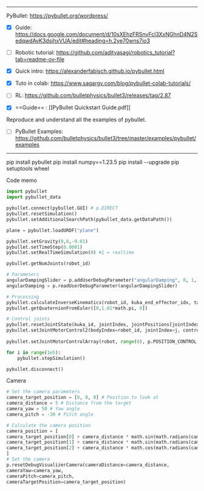 ****

PyBullet: https://pybullet.org/wordpress/
- [x] Guide: https://docs.google.com/document/d/10sXEhzFRSnvFcl3XxNGhnD4N2SedqwdAvK3dsihxVUA/edit#heading=h.2ye70wns7io3

- [ ] Robotic tutorial: https://github.com/adityasagi/robotics_tutorial?tab=readme-ov-file
- [x] Quick intro: https://alexanderfabisch.github.io/pybullet.html
- [x] Tuto in colab: https://www.sagargv.com/blog/pybullet-colab-tutorials/
- [ ] RL: https://github.com/bulletphysics/bullet3/releases/tag/2.87
- [x] ==Guide== : [[PyBullet Quickstart Guide.pdf]]

Reproduce and understand all the examples of pybullet.
- [ ] PyBullet Examples: https://github.com/bulletphysics/bullet3/tree/master/examples/pybullet/examples
****

pip install pybullet 
pip install numpy\==1.23.5
pip install --upgrade pip setuptools wheel




Code memo

```Python
import pybullet
import pybullet_data

pybullet.connect(pybullet.GUI) # p.DIRECT
pybullet.resetSimulation()
pybullet.setAdditionalSearchPath(pybullet_data.getDataPath())

plane = pybullet.loadURDF("plane")

pybullet.setGravity(0,0,-9.81)
pybullet.setTimeStep(0.0001)
pybullet.setRealTimeSimulation(0) #1 = realtime

pybullet.getNumJoints(robot_id)

# Parameters
angularDampingSlider = p.addUserDebugParameter("angularDamping", 0, 1, 0)
angularDamping = p.readUserDebugParameter(angularDampingSlider)

# Processing
pybullet.calculateInverseKinematics(robot_id, kuka_end_effector_idx, target_pos)
pybullet.getQuaternionFromEuler([0,1.01*math.pi, 0])

# Control joints
pybullet.resetJointState(kuka_id, jointIndex, jointPositions[jointIndex])
pybullet.setJointMotorControl2(bodyIndex=robot_id, jointIndex=j, controlMode=pybullet.POSITION_CONTROL, targetPosition=joint_poses[j])
		
pybullet.setJointMotorControlArray(robot, range(6), p.POSITION_CONTROL, targetPositions= [0.1]*6)

for i in range(1e5):
	pybullet.stepSimulation()

pybullet.disconnect()
```

Camera
```Python
# Set the camera parameters
camera_target_position = [0, 0, 0] # Position to look at
camera_distance = 5 # Distance from the target
camera_yaw = 50 # Yaw angle
camera_pitch = -30 # Pitch angle

# Calculate the camera position
camera_position = [
camera_target_position[0] + camera_distance * math.sin(math.radians(camera_yaw)) * math.cos(math.radians(camera_pitch)),
camera_target_position[1] + camera_distance * math.sin(math.radians(camera_pitch)),
camera_target_position[2] + camera_distance * math.cos(math.radians(camera_yaw)) * math.cos(math.radians(camera_pitch))
]
# Set the camera
p.resetDebugVisualizerCamera(cameraDistance=camera_distance,
cameraYaw=camera_yaw,
cameraPitch=camera_pitch,
cameraTargetPosition=camera_target_position)
```



